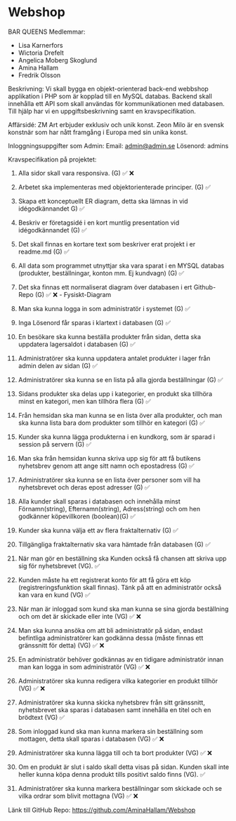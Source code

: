 # Webshop

BAR QUEENS
Medlemmar: 
- Lisa Karnerfors
- Wictoria Drefelt
- Angelica Moberg Skoglund
- Amina Hallam
- Fredrik Olsson 

Beskrivning:
Vi skall bygga en objekt-orienterad back-end webbshop applikation i PHP som är kopplad till en MySQL databas. Backend skall innehålla ett API som skall användas för kommunikationen med databasen. Till hjälp har vi en uppgiftsbeskrivning samt en kravspecifikation.

Affärsidé:
ZM Art erbjuder exklusiv och unik konst. Zeon Milo är en svensk konstnär som har nått framgång i Europa med sin unika konst. 

Inloggningsuppgifter som Admin: 
Email: admin@admin.se
Lösenord: admins

Kravspecifikation på projektet:
1. Alla sidor skall vara responsiva. (G) ✅ ❌

2. Arbetet ska implementeras med objektorienterade principer. (G) ✅ 

3. Skapa ett konceptuellt ER diagram, detta ska lämnas in vid idégodkännandet G) ✅ 

4. Beskriv er företagsidé i en kort muntlig presentation vid idégodkännandet (G) ✅ 

5. Det skall finnas en kortare text som beskriver erat projekt i er readme.md (G) ✅ 

6. All data som programmet utnyttjar ska vara sparat i en MYSQL databas (produkter, beställningar, konton mm. Ej kundvagn) (G) ✅ 

7. Det ska finnas ett normaliserat diagram över databasen i ert Github-Repo (G) ✅ ❌ - Fysiskt-Diagram

8. Man ska kunna logga in som administratör i systemet (G) ✅ 

9. Inga Lösenord får sparas i klartext i databasen (G) ✅ 

10. En besökare ska kunna beställa produkter från sidan, detta ska uppdatera lagersaldot i databasen (G) ✅ 

11. Administratörer ska kunna uppdatera antalet produkter i lager från admin delen av sidan (G) ✅ 

12. Administratörer ska kunna se en lista på alla gjorda beställningar (G) ✅ 

13. Sidans produkter ska delas upp i kategorier, en produkt ska tillhöra minst en kategori, men kan tillhöra flera (G) ✅ 

14. Från hemsidan ska man kunna se en lista över alla produkter, och man ska kunna lista bara dom produkter som tillhör en kategori (G) ✅ 

15. Kunder ska kunna lägga produkterna i en kundkorg, som är sparad i session på servern (G) ✅ 

16. Man ska från hemsidan kunna skriva upp sig för att få butikens nyhetsbrev genom att ange sitt namn och epostadress (G) ✅ 

17. Administratörer ska kunna se en lista över personer som vill ha nyhetsbrevet och deras epost adresser (G) ✅ 

18. Alla kunder skall sparas i databasen och innehålla minst Förnamn(string), Efternamn(string), Adress(string) och om hen godkänner köpevillkoren (boolean)(G) ✅ 

19. Kunder ska kunna välja ett av flera fraktalternativ (G) ✅ 

20. Tillgängliga fraktalternativ ska vara hämtade från databasen (G) ✅ 

21. När man gör en beställning ska Kunden också få chansen att skriva upp sig för nyhetsbrevet (VG). ✅ 

22. Kunden måste ha ett registrerat konto för att få göra ett köp (registreringsfunktion skall finnas). Tänk på att en administratör också kan vara en kund (VG) ✅ 

23. När man är inloggad som kund ska man kunna se sina gjorda beställning och om det är skickade eller inte (VG) ✅ ❌

24. Man ska kunna ansöka om att bli administratör på sidan, endast befintliga administratörer kan godkänna dessa (måste finnas ett gränssnitt för detta) (VG) ✅ ❌

25. En administratör behöver godkännas av en tidigare administratör innan man kan logga in som administratör (VG) ✅ ❌

26. Administratörer ska kunna redigera vilka kategorier en produkt tillhör (VG) ✅ ❌

27. Administratörer ska kunna skicka nyhetsbrev från sitt gränssnitt, nyhetsbrevet ska sparas i databasen samt innehålla en titel och en brödtext (VG) ✅ 

28. Som inloggad kund ska man kunna markera sin beställning som mottagen, detta skall sparas i databasen (VG) ✅ ❌

29. Administratörer ska kunna lägga till och ta bort produkter (VG) ✅ ❌

30. Om en produkt är slut i saldo skall detta visas på sidan. Kunden skall inte heller kunna köpa denna produkt tills positivt saldo finns (VG). ✅ 

31. Administratörer ska kunna markera beställningar som skickade och se vilka ordrar som blivit mottagna (VG) ✅ ❌


Länk till GitHub Repo: https://github.com/AminaHallam/Webshop
